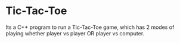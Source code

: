 # Tic-Tac-Toe
Its a C++ program to run a Tic-Tac-Toe game, which has 2 modes of playing whether player vs player OR player vs computer.
